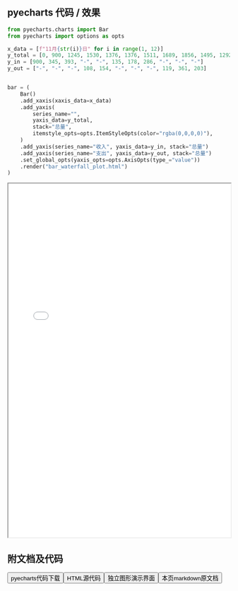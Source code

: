 
## pyecharts 代码 / 效果

```python
from pyecharts.charts import Bar
from pyecharts import options as opts

x_data = [f"11月{str(i)}日" for i in range(1, 12)]
y_total = [0, 900, 1245, 1530, 1376, 1376, 1511, 1689, 1856, 1495, 1292]
y_in = [900, 345, 393, "-", "-", 135, 178, 286, "-", "-", "-"]
y_out = ["-", "-", "-", 108, 154, "-", "-", "-", 119, 361, 203]


bar = (
    Bar()
    .add_xaxis(xaxis_data=x_data)
    .add_yaxis(
        series_name="",
        yaxis_data=y_total,
        stack="总量",
        itemstyle_opts=opts.ItemStyleOpts(color="rgba(0,0,0,0)"),
    )
    .add_yaxis(series_name="收入", yaxis_data=y_in, stack="总量")
    .add_yaxis(series_name="支出", yaxis_data=y_out, stack="总量")
    .set_global_opts(yaxis_opts=opts.AxisOpts(type_="value"))
    .render("bar_waterfall_plot.html")
)
```

<iframe width="100%" height="800px" src="/pyecharts/Bar/bar_waterfall_plot.html"></iframe>

## 附文档及代码

<a href="https://cdn.jsdelivr.net/gh/wfy-belief/python/docs/pyecharts/Bar/bar_waterfall_plot.py"><button class="mybutton">pyecharts代码下载</button></a><a href="https://cdn.jsdelivr.net/gh/wfy-belief/python/docs/pyecharts/Bar/bar_waterfall_plot.html"><button class="mybutton">HTML源代码</button></a><a href="https://python.wfyblog.cn/pyecharts/Bar/bar_waterfall_plot.html"><button class="mybutton">独立图形演示界面</button></a><a href="https://cdn.jsdelivr.net/gh/wfy-belief/python/docs/pyecharts/Bar/bar_waterfall_plot.md"><button class="mybutton">本页markdown原文档</button></a>